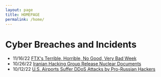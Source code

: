 ```yaml
---
layout: page
title: HOMEPAGE
permalink: /home/
---
```


# Cyber Breaches and Incidents
- 11/16/22 [FTX's Terrible, Horrible, No Good, Very Bad Week](https://dillon-phong.github.io/ftx-terrible-horrible-no-good-very-bad-week/)
- 10/26/22 [Iranian Hacking Group Release Nuclear Documents](https://dillon-phong.github.io/iranian-hacking-group-release-nuclear-documents/)
- 10/12/22 [U.S. Airports Suffer DDoS Attacks by Pro-Russian Hackers](https://dillon-phong.github.io/us-airports-suffer-ddos-attacks-by-pro-russian-hackers/)